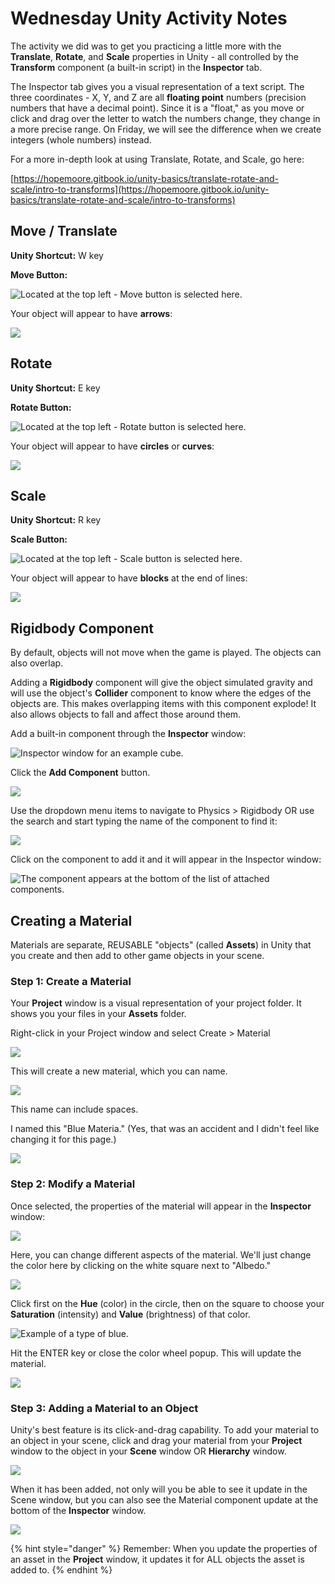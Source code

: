 # Wednesday Unity Activity Notes

The activity we did was to get you practicing a little more with the **Translate**, **Rotate**, and **Scale** properties in Unity - all controlled by the **Transform** component \(a built-in script\) in the **Inspector** tab.

The Inspector tab gives you a visual representation of a text script. The three coordinates - X, Y, and Z are all **floating point** numbers \(precision numbers that have a decimal point\). Since it is a "float," as you move or click and drag over the letter to watch the numbers change, they change in a more precise range. On Friday, we will see the difference when we create integers \(whole numbers\) instead.

For a more in-depth look at using Translate, Rotate, and Scale, go here:

[https://hopemoore.gitbook.io/unity-basics/translate-rotate-and-scale/intro-to-transforms](https://hopemoore.gitbook.io/unity-basics/translate-rotate-and-scale/intro-to-transforms)

## Move / Translate 

**Unity Shortcut:** W key

**Move Button:**

![Located at the top left - Move button is selected here.](../../.gitbook/assets/image%20%28110%29.png)

Your object will appear to have **arrows**:

![](https://lh4.googleusercontent.com/MYoRyu8PfHN1OJNePj8Tdmc3ldxgpCHQVXzY1HXqXPdQVgkp53Z61oAKCWI1D00bJuT5mCkBjcUjj35v7nESJifh7oP3qyVObv_Cjz9gQWhgsca10yKMFWJGaprdkKsB4JzX1ykiSEM)

## Rotate

**Unity Shortcut:** E key

**Rotate Button:**

![Located at the top left - Rotate button is selected here.](../../.gitbook/assets/image%20%28105%29.png)

Your object will appear to have **circles** or **curves**:

![](https://lh6.googleusercontent.com/sDADyYNrL60x9P31LCmTfpqh7MK1yDrujuSjGXXl01E6cG1bo6RdFoKAi8KR7Q528uA7v1pHHURwbQMKk4qBDdDnrT3LH0RhcdCXXaNJvZIdooZig8NkRsv27t1gq6dXUGfw5Wskc-U)

## Scale

**Unity Shortcut:** R key

**Scale Button:**

![Located at the top left - Scale button is selected here.](../../.gitbook/assets/image%20%28108%29.png)

 Your object will appear to have **blocks** at the end of lines:

![](https://lh4.googleusercontent.com/97hlsLObtgBi7Tmk3NERJFOhgtg4Nd0-RFOPfLlb_m8NEXN7W3Br-nOVEH6h_ufgEVBEbP_SVxc4Sv2uKMJfrVD7vbONdYyz9C_bWMWFP1ZCND7xmuqzU_D7W5ErdheEgo8W7gnmv0M)

## Rigidbody Component

By default, objects will not move when the game is played. The objects can also overlap. 

Adding a **Rigidbody** component will give the object simulated gravity and will use the object's **Collider** component to know where the edges of the objects are. This makes overlapping items with this component explode! It also allows objects to fall and affect those around them.

Add a built-in component through the **Inspector** window:

![Inspector window for an example cube.](../../.gitbook/assets/image%20%2890%29.png)

Click the **Add Component** button.

![](../../.gitbook/assets/image%20%28114%29.png)

Use the dropdown menu items to navigate to Physics &gt; Rigidbody OR use the search and start typing the name of the component to find it:

![](../../.gitbook/assets/image%20%2894%29.png)

Click on the component to add it and it will appear in the Inspector window:

![The component appears at the bottom of the list of attached components.](../../.gitbook/assets/image%20%28121%29.png)

## Creating a Material

Materials are separate, REUSABLE "objects" \(called **Assets**\) in Unity that you create and then add to other game objects in your scene. 

### **Step 1: Create a Material**

Your **Project** window is a visual representation of your project folder. It shows you your files in your **Assets** folder.

Right-click in your Project window and select Create &gt; Material

![](../../.gitbook/assets/image%20%28100%29.png)

This will create a new material, which you can name.

![](../../.gitbook/assets/image%20%28107%29.png)

This name can include spaces.

I named this "Blue Materia." \(Yes, that was an accident and I didn't feel like changing it for this page.\)

![](../../.gitbook/assets/image%20%2895%29.png)

### **Step 2: Modify a Material**

Once selected, the properties of the material will appear in the **Inspector** window:

![](../../.gitbook/assets/image%20%28104%29.png)

Here, you can change different aspects of the material. We'll just change the color here by clicking on the white square next to "Albedo."

![](../../.gitbook/assets/image%20%2893%29.png)

Click first on the **Hue** \(color\) in the circle, then on the square to choose your **Saturation** \(intensity\) and **Value** \(brightness\) of that color.

![Example of a type of blue.](../../.gitbook/assets/image%20%28117%29.png)

Hit the ENTER key or close the color wheel popup. This will update the material.

![](../../.gitbook/assets/image%20%2896%29.png)

### Step 3: Adding a Material to an Object

Unity's best feature is its click-and-drag capability. To add your material to an object in your scene, click and drag your material from your **Project** window to the object in your **Scene** window OR **Hierarchy** window.

![](../../.gitbook/assets/addingmaterials.gif)

When it has been added, not only will you be able to see it update in the Scene window, but you can also see the Material component update at the bottom of the **Inspector** window.

![](../../.gitbook/assets/image%20%2887%29.png)

{% hint style="danger" %}
Remember: When you update the properties of an asset in the **Project** window, it updates it for ALL objects the asset is added to.
{% endhint %}

